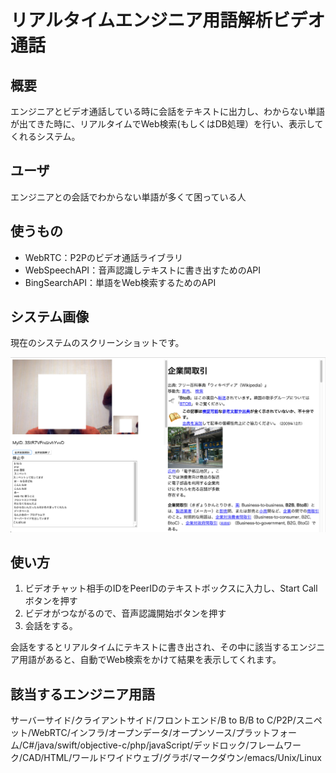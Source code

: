 # リアルタイムエンジニア用語解析ビデオ通話
## 概要
エンジニアとビデオ通話している時に会話をテキストに出力し、わからない単語が出てきた時に、リアルタイムでWeb検索(もしくはDB処理）を行い、表示してくれるシステム。

## ユーザ
エンジニアとの会話でわからない単語が多くて困っている人

## 使うもの
- WebRTC：P2Pのビデオ通話ライブラリ
- WebSpeechAPI：音声認識しテキストに書き出すためのAPI
- BingSearchAPI：単語をWeb検索するためのAPI

## システム画像
現在のシステムのスクリーンショットです。

![システムのスクリーンショット](system.png)

## 使い方
1. ビデオチャット相手のIDをPeerIDのテキストボックスに入力し、Start Callボタンを押す
2. ビデオがつながるので、音声認識開始ボタンを押す
3. 会話をする。

会話をするとリアルタイムにテキストに書き出され、その中に該当するエンジニア用語があると、自動でWeb検索をかけて結果を表示してくれます。

## 該当するエンジニア用語
サーバーサイド/クライアントサイド/フロントエンド/B to B/B to C/P2P/スニペット/WebRTC/インフラ/オープンデータ/オープンソース/プラットフォーム/C#/java/swift/objective-c/php/javaScript/デッドロック/フレームワーク/CAD/HTML/ワールドワイドウェブ/グラボ/マークダウン/emacs/Unix/Linux
